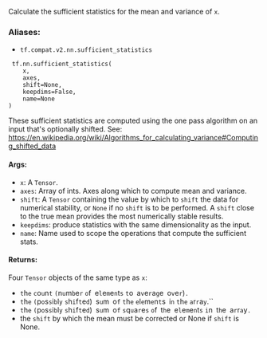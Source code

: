 Calculate the sufficient statistics for the mean and variance of `x`.
### Aliases:
- `tf.compat.v2.nn.sufficient_statistics`

```
 tf.nn.sufficient_statistics(
    x,
    axes,
    shift=None,
    keepdims=False,
    name=None
)
```
These sufficient statistics are computed using the one pass algorithm on an input that's optionally shifted. See: https://en.wikipedia.org/wiki/Algorithms_for_calculating_variance#Computing_shifted_data
#### Args:
- `x`: A `Tensor`.
- `axes`: Array of ints. Axes along which to compute mean and variance.
- `shift`: A `Tensor` containing the value by which to `shift` the data for numerical stability, or `None` if no `shift` is to be performed. A `shift` close to the true mean provides the most numerically stable results.
- `keepdims`: produce statistics with the same dimensionality as the input.
- `name`: Name used to scope the operations that compute the sufficient stats.
#### Returns:
Four `Tensor` objects of the same type as `x`:
- ``t``h``e`` ``c``o``u``n``t`` ``(``n``u``m``b``e``r`` ``o``f`` ``e``l``e``m``e``n``t``s`` ``t``o`` ``a``v``e``r``a``g``e`` ``o``v``e``r``)``.``
- ``t``h``e`` ``(``p``o``s``s``i``b``l``y`` ``s``h``i``f``t``e``d``)`` ``s``u``m`` ``o``f`` ``t``h``e`` ``e``l``e``m``e``n``t``s`` ``i``n`` ``t``h``e`` ``a``r``r``a``y``.``
- ``t``h``e`` ``(``p``o``s``s``i``b``l``y`` ``s``h``i``f``t``e``d``)`` ``s``u``m`` ``o``f`` ``s``q``u``a``r``e``s`` ``o``f`` ``t``h``e`` ``e``l``e``m``e``n``t``s`` ``i``n`` ``t``h``e`` ``a``r``r``a``y``.``
- the `shift` by which the mean must be corrected or None if `shift` is None.
